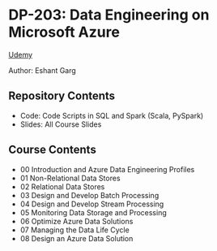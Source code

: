 # DP-203: Data Engineering on Microsoft Azure

[Udemy](https://www.udemy.com/course/dp200exam/)

Author: Eshant Garg

## Repository Contents

- Code: Code Scripts in SQL and Spark (Scala, PySpark)
- Slides: All Course Slides

## Course Contents

- 00 Introduction and Azure Data Engineering Profiles
- 01 Non-Relational Data Stores
- 02 Relational Data Stores
- 03 Design and Develop Batch Processing
- 04 Design and Develop Stream Processing
- 05 Monitoring Data Storage and Processing
- 06 Optimize Azure Data Solutions
- 07 Managing the Data Life Cycle
- 08 Design an Azure Data Solution
